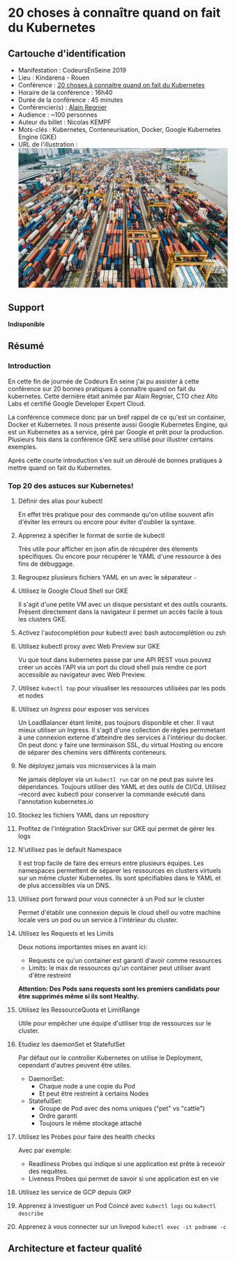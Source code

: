# 20 choses à connaître quand on fait du Kubernetes

## Cartouche d'identification

 - Manifestation : CodeursEnSeine 2019
 - Lieu : Kindarena - Rouen
 - Conférence : [20 choses à connaitre quand on fait du Kubernetes](https://www.codeursenseine.com/2019/programme)
 - Horaire de la conférence : 16h40
 - Durée de la conférence : 45 minutes
 - Conférencier(s) : [Alain Regnier](https://fr.linkedin.com/in/alainregnier)
 - Audience : ~100 personnes
 - Auteur du billet : Nicolas KEMPF
 - Mots-clés : Kubernetes, Conteneurisation, Docker, Google Kubernetes Engine (GKE)
 - URL de l'illustration : ![Photo by chuttersnap on Unsplash](chuttersnap-fN603qcEA7g-unsplash.jpg)


## Support

**Indisponible**

## Résumé

### Introduction

En cette fin de journée de Codeurs En seine j'ai pu assister à cette conférence sur 20 bonnes pratiques à connaître quand on fait du kubernetes. Cette dernière était animée par Alain Regnier, CTO chez Alto Labs et certifié Google Developer Expert Cloud. 

La conférence commece donc par un bref rappel de ce qu'est un container, Docker et Kubernetes. Il nous présente aussi Google Kubernetes Engine, qui est un Kubernetes as a service, géré par Google et prêt pour la production. Plusieurs fois dans la conférence GKE sera utilisé pour illustrer certains exemples.

Après cette courte introduction s'en suit un déroulé de bonnes pratiques à mettre quand on fait du Kubernetes. 

### Top 20 des astuces sur Kubernetes!

1. Définir des alias pour kubectl

	En effet très pratique pour des commande qu'on utilise souvent afin d'éviter les erreurs ou encore pour éviter d'oublier la syntaxe.

2. Apprenez à spécifier le format de sortie de kubectl

	Très utile pour afficher en json afin de récupérer des élements spécifiques. Ou encore pour récupérer le YAML d'une ressource à des fins de débuggage. 

3. Regroupez plusieurs fichiers YAML en un avec le séparateur `-`

4. Utilisez le Google Cloud Shell sur GKE
	
	Il s'agit d'une petite VM avec un disque persistant et des outils courants. Présent directement dans la navigateur il permet un accès facile à tous les clusters GKE. 

5. Activez l'autocomplétion pour kubectl avec bash autocomplétion ou zsh

6. Utilisez kubectl proxy avec Web Preview sur GKE 
   
   Vu que tout dans kubernetes passe par une API REST vous pouvez créer un accès l'API via un port du cloud shell puis rendre ce port accessible au navigateur avec Web Preview.

7. Utilisez `kubectl top` pour visualiser les ressources utilisées par les pods et nodes 

8. Utilisez un *Ingress* pour exposer vos services 

	Un LoadBalancer étant limité, pas toujours disponible et cher. Il vaut mieux utiliser un Ingress. Il s'agit d'une collection de règles permmetant à une connexion externe d'atteindre des services à l'intérieur du docker. On peut donc y faire une terminaison SSL, du virtual Hosting ou encore de séparer des chemins vers différents conteneurs.

9. Ne déployez jamais vos microservices à la main

	Ne jamais déployer via un `kubectl run` car on ne peut pas suivre les dépendances. Toujours utiliser des YAML et des outils de CI/Cd. Utilisez –record avec kubectl pour conserver la commande exécuté dans l'annotation kubernetes.io

10. Stockez les fichiers YAML dans un repository 

11. Profitez de l'intégration StackDriver sur GKE qui permet de gérer les logs

12. N'utilisez pas le default Namespace 

	Il est trop facile de faire des erreurs entre plusieurs équipes. Les namespaces permettent de séparer les ressources en clusters virtuels sur un même cluster Kubernetes. Ils sont spécifiables dans le YAML et de plus accessibles via un DNS.

13. Utilisez port forward pour vous connecter à un Pod sur le cluster

	Permet d'établir une connexion depuis le cloud shell ou votre machine locale vers un pod ou un service à l'intérieur du cluster.

14. Utilisez les Requests et les Limits 

	Deux notions importantes mises en avant ici:
	- Requests ce qu'un container est garanti d'avoir comme ressources
	- Limits: le max de ressources qu'un container peut utiliser avant d'être restreint
	
	**Attention: Des Pods sans requests sont les premiers candidats pour être supprimés même si ils sont Healthy.**

15. Utilisez les RessourceQuota et LimitRange
	
	Utile pour empêcher une équipe d'utiliser trop de ressources sur le cluster.

16. Etudiez les daemonSet et StatefulSet 

	Par défaut our le controller Kubernetes on utilise le Deployment, cependant d'autres peuvent être utiles.
	- DaemonSet:
		- Chaque node a une copie du Pod 
		- Et peut être restreint à certains Nodes
	- StatefulSet:
		- Groupe de Pod avec des noms uniques ("pet" vs "cattle")
		- Ordre garanti
		- Toujours le même stockage attaché

17. Utilisez les Probes pour faire des health checks 

	Avec par exemple:
	- Readliness Probes qui indique si une application est prête à recevoir des requêtes.
	- Liveness Probes qui permet de savoir si une application est en vie

18. Utilisez les service de GCP depuis GKP

19. Apprenez à investiguer un Pod Coincé avec `kubectl logs` ou `kubectl describe`

20. Apprenez à vous connecter sur un livepod `kubectl exec -it podname -c`

## Architecture et facteur qualité


	
